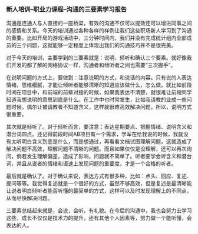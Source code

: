 ### 新人培训–职业力课程–沟通的三要素学习报告

沟通是连通人与人直接的一座桥梁，有效的沟通不仅可以提效还可以增进同事之间的感情和关系。今天的培训通过各种各样的样例让我们这些职场新人学习到了沟通的重要。比如开局的游戏活动中，三分钟时间内，我们并没有完成统计组内全部成员的三个问题，这就能够一定程度上体现出我们的沟通技巧并不是很完美。

对于今天的培训，主要学到的三要素就是：说明、倾听和确认三个要素。就好像我们开发的都了解的网络协议一样，沟通者和倾听者之间也需要“三次握手”。

在说明问题的方式上，要做到：注意说明的方式，和说话的内容。只有说的人表达情绪，思维细腻，才能让倾听者能够清晰的知道应该做什么，怎么做。就比如前段时间在项目中，和前端的前辈对接的时候，如果我表达不清楚，就很难让前段同学知道我想说明的意思到底是什么。在工作中也时常发生，比如我请教的业成一些问题时候，偶尔让被请教者不知道含义，这样就很难高效解决问题，所以，说明方式很重要。

其次就是倾听了。对于倾听而言，要注意：表达星期要点、把握情绪、说明含义和潜台词四点。还记得前段时间AB项目有一个需求，学军在给我说的时候，我就没有太听明白含义到底是什么，而是想通过，再看看文档试图理解问题，这就造成了解决问题不高效，理解问题不清晰的问题。而且如果仅仅是没理解，还可以再次询问，倘若发生理解偏差，造成了影响，问题就不简单了。听者要学会听含义和潜台词，并且从说者的情绪和语速上发现问题的重要度，才是一个合格的听者。

最后就是确认了。对于确认来说，表达方式有很多种，比如：点头、回应、复述、提问等等。我觉得复述就是一个很好的方式，虽然不够高效，但是复述是最清晰能让说者明白倾听者能否听懂的最简单的方式，这样可以及时发现理解上的不同点，从而尽快解决问题。

三要素总结起来就是，会说，会听，有礼貌。在今后的沟通中，我也会努力去学习这些，成长不仅仅是技术力的提升，还有其他个人因素等，努力做一个能听懂，会表达的人。